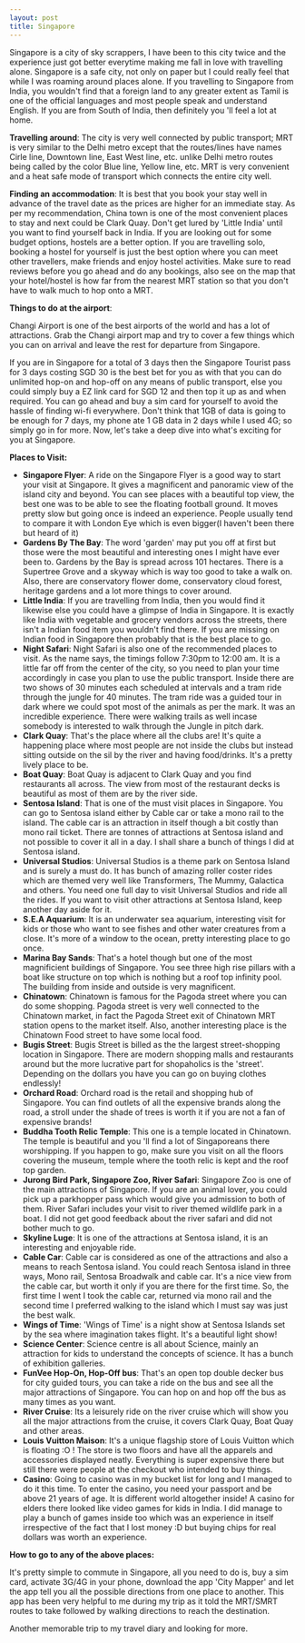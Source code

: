 ```yaml
---
layout: post
title: Singapore
---
```


Singapore is a city of sky scrappers, I have been to this city twice and the experience just got better everytime making me fall in love with travelling alone. Singapore is a safe city, not only on paper but I could really feel that while I was roaming around places alone. If you travelling to Singapore from India, you wouldn't find that a foreign land to any greater extent as Tamil is one of the official languages and most people speak and understand English. If you are from South of India, then definitely you 'll feel a lot at home.

**Travelling around**: The city is very well connected by public transport; MRT is very similar to the Delhi metro except that the routes/lines have names Cirle line, Downtown line, East West line, etc. unlike Delhi metro routes being called by the color Blue line, Yellow line, etc. MRT is very convenient and a heat safe mode of transport which connects the entire city well.

**Finding an accommodation**: It is best that you book your stay well in advance of the travel date as the prices are higher for an immediate stay. As per my recommendation, China town is one of the most convenient places to stay and next could be Clark Quay. Don't get lured by 'Little India' until you want to find yourself back in India. If you are looking out for some budget options, hostels are a better option. If you are travelling solo, booking a hostel for yourself is just the best option where you can meet other travellers, make friends and enjoy hostel activities. Make sure to read reviews before you go ahead and do any bookings, also see on the map that your hotel/hostel is how far from the nearest MRT station so that you don't have to walk much to hop onto a MRT.

**Things to do at the airport**:

Changi Airport is one of the best airports of the world and has a lot of attractions. Grab the Changi airport map and try to cover a few things which you can on arrival and leave the rest for departure from Singapore.

If you are in Singapore for a total of 3 days then the Singapore Tourist pass for 3 days costing SGD 30 is the best bet for you as with that you can do unlimited hop-on and hop-off on any means of public transport, else you could simply buy a EZ link card for SGD 12 and then top it up as and when required. You can go ahead and buy a sim card for yourself to avoid the hassle of finding wi-fi everywhere. Don't think that 1GB of data is going to be enough for 7 days, my phone ate 1 GB data in 2 days while I used 4G; so simply go in for more. Now, let's take a deep dive into what's exciting for you at Singapore.

**Places to Visit:**

* **Singapore Flyer**: A ride on the Singapore Flyer is a good way to start your visit at Singapore. It gives a magnificent and panoramic view of the island city and beyond. You can see places with a beautiful top view, the best one was to be able to see the floating football ground. It moves pretty slow but going once is indeed an experience. People usually tend to compare it with London Eye which is even bigger(I haven't been there but heard of it)
* **Gardens By The Bay**: The word 'garden' may put you off at first but those were the most beautiful and interesting ones I might have ever been to. Gardens by the Bay is spread across 101 hectares. There is a Supertree Grove and a skyway which is way too good to take a walk on. Also, there are conservatory flower dome, conservatory cloud forest, heritage gardens and a lot more things to cover around.
* **Little India**: If you are travelling from India, then you would find it likewise else you could have a glimpse of India in Singapore. It is exactly like India with vegetable and grocery vendors across the streets, there isn't a Indian food item you wouldn't find there. If you are missing on Indian food in Singapore then probably that is the best place to go.
* **Night Safari**: Night Safari is also one of the recommended places to visit. As the name says, the timings follow 7:30pm to 12:00 am. It is a little far off from the center of the city, so you need to plan your time accordingly in case you plan to use the public transport. Inside there are two shows of 30 minutes each scheduled at intervals and a tram ride through the jungle for 40 minutes. The tram ride was a guided tour in dark where we could spot most of the animals as per the mark. It was an incredible experience. There were walking trails as well incase somebody is interested to walk through the Jungle in pitch dark.
* **Clark Quay**: That's the place where all the clubs are! It's quite a happening place where most people are not inside the clubs but instead sitting outside on the sil by the river and  having food/drinks. It's a pretty lively place to be.
* **Boat Quay**: Boat Quay is adjacent to Clark Quay and you find restaurants all across. The view from most of the restaurant decks is beautiful as most of them are by the river side.
* **Sentosa Island**: That is one of the must visit places in Singapore. You can go to Sentosa island either by Cable car or take a mono rail to the island. The cable car is an attraction in itself though a bit costly than mono rail ticket. There are tonnes of attractions at Sentosa island and not possible to cover it all in a day. I shall share a bunch of things I did at Sentosa island.
* **Universal Studios**: Universal Studios is a theme park on Sentosa Island and is surely a must do. It has bunch of amazing roller coster rides which are themed very well like Transformers, The Mummy, Galactica and others. You need one full day to visit Universal Studios and ride all the rides. If you want to visit other attractions at Sentosa Island, keep another day aside for it.
* **S.E.A Aquarium**: It is an underwater sea aquarium, interesting visit for kids or those who want to see fishes and other water creatures from a close. It's more of a window to the ocean, pretty interesting place to go once.
* **Marina Bay Sands**: That's a hotel though but one of the most magnificient buildings of Singapore. You see three high rise pillars with a boat like structure on top which is nothing but a roof top infinity pool. The building from inside and outside is very magnificent.
* **Chinatown**: Chinatown is famous for the Pagoda street where you can do some shopping. Pagoda street is very well connected to the Chinatown market, in fact the Pagoda Street exit of Chinatown MRT station opens to the market itself. Also, another interesting place is the Chinatown Food street to have some local food.
* **Bugis Street**: Bugis Street is billed as the the largest street-shopping location in Singapore. There are modern shopping malls and restaurants around but the more lucrative part for shopaholics is the 'street'. Depending on the dollars you have you can go on buying clothes endlessly!
* **Orchard Road**: Orchard road is the retail and shopping hub of Singapore. You can find outlets of all the expensive brands along the road, a stroll under the shade of trees is worth it if you are not a fan of expensive brands!
* **Buddha Tooth Relic Temple**:  This one is a temple located in Chinatown. The temple is beautiful and you 'll find a lot of Singaporeans there worshipping. If you happen to go, make sure you visit on all the floors covering the museum, temple where the tooth relic is kept and the roof top garden.
* **Jurong Bird Park, Singapore Zoo, River Safari**: Singapore Zoo is one of the main attractions of Singapore. If you are an animal lover, you could pick up a parkhopper pass which would give you admission to both of them. River Safari includes your visit to river themed wildlife park in a boat. I did not get good feedback about the river safari and did not bother much to go.
* **Skyline Luge**: It is one of the attractions at Sentosa island, it is an interesting and enjoyable ride.
* **Cable Car**: Cable car is considered as one of the attractions and also a means to reach Sentosa island. You could reach Sentosa island in three ways, Mono rail, Sentosa Broadwalk and cable car. It's a nice view from the cable car, but worth it only if you are there for the first time. So, the first time I went I took the cable car, returned via mono rail and the second time I preferred walking to the island which I must say was just the best walk.
* **Wings of Time**: 'Wings of Time' is a night show at Sentosa Islands set by the sea where imagination takes flight. It's a beautiful light show!
* **Science Center**: Science centre is all about Science, mainly an attraction for kids to understand the concepts of science. It has a bunch of exhibition galleries.
* **FunVee Hop-On, Hop-Off bus**: That's an open top double decker bus for city guided tours, you can take a ride on the bus and see all the major attractions of Singapore. You can hop on and hop off the bus as many times as you want.
* **River Cruise**: Its a leisurely ride on the river cruise which will show you all the major attractions from the cruise, it covers Clark Quay, Boat Quay and other areas.
* **Louis Vuitton Maison**: It's a unique flagship store of Louis Vuitton which is floating :O ! The store is two floors and have all the apparels and accessories displayed neatly. Everything is super expensive there but still there were people at the checkout who intended to buy things.
* **Casino**: Going to casino was in my bucket list for long and I managed to do it this time. To enter the casino, you need your passport and be above 21 years of age. It is different world altogether inside! A casino for elders there looked like video games for kids in India. I did manage to play a bunch of games inside too which was an experience in itself irrespective of the fact that I lost money :D but buying chips for real dollars was worth an experience.

**How to go to any of the above places:**

It's pretty simple to commute in Singapore, all you need to do is, buy a sim card, activate 3G/4G in your phone, download the app 'City Mapper' and let the app tell you all the possible directions from one place to another. This app has been very helpful to me during my trip as it told the MRT/SMRT routes to take followed by walking directions to reach the destination.

Another memorable trip to my travel diary and looking for more.

